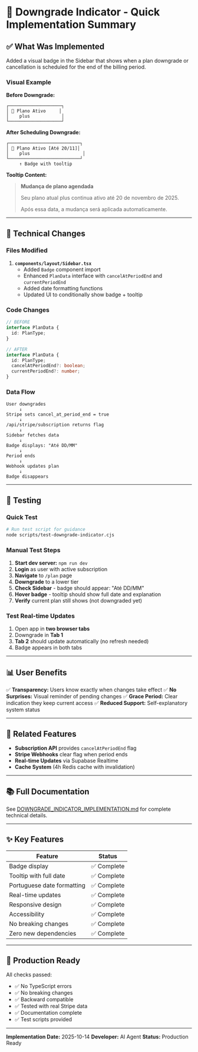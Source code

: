 # 🎯 Downgrade Indicator - Quick Implementation Summary

## ✅ What Was Implemented

Added a visual badge in the Sidebar that shows when a plan downgrade or cancellation is scheduled for the end of the billing period.

### Visual Example

**Before Downgrade:**

```
┌────────────────────┐
│ 👑 Plano Ativo     │
│    plus            │
└────────────────────┘
```

**After Scheduling Downgrade:**

```
┌───────────────────────────┐
│ 👑 Plano Ativo [Até 20/11]│
│    plus                    │
└───────────────────────────┘
     ↑ Badge with tooltip
```

**Tooltip Content:**

> **Mudança de plano agendada**
>
> Seu plano atual plus continua ativo até 20 de novembro de 2025.
>
> Após essa data, a mudança será aplicada automaticamente.

---

## 🔧 Technical Changes

### Files Modified

1. **`components/layout/Sidebar.tsx`**
   - Added `Badge` component import
   - Enhanced `PlanData` interface with `cancelAtPeriodEnd` and `currentPeriodEnd`
   - Added date formatting functions
   - Updated UI to conditionally show badge + tooltip

### Code Changes

```typescript
// BEFORE
interface PlanData {
  id: PlanType;
}

// AFTER
interface PlanData {
  id: PlanType;
  cancelAtPeriodEnd?: boolean;
  currentPeriodEnd?: number;
}
```

### Data Flow

```
User downgrades
     ↓
Stripe sets cancel_at_period_end = true
     ↓
/api/stripe/subscription returns flag
     ↓
Sidebar fetches data
     ↓
Badge displays: "Até DD/MM"
     ↓
Period ends
     ↓
Webhook updates plan
     ↓
Badge disappears
```

---

## 🧪 Testing

### Quick Test

```bash
# Run test script for guidance
node scripts/test-downgrade-indicator.cjs
```

### Manual Test Steps

1. **Start dev server:** `npm run dev`
2. **Login** as user with active subscription
3. **Navigate** to `/plan` page
4. **Downgrade** to a lower tier
5. **Check Sidebar** - badge should appear: "Até DD/MM"
6. **Hover badge** - tooltip should show full date and explanation
7. **Verify** current plan still shows (not downgraded yet)

### Test Real-time Updates

1. Open app in **two browser tabs**
2. Downgrade in **Tab 1**
3. **Tab 2** should update automatically (no refresh needed)
4. Badge appears in both tabs

---

## 📊 User Benefits

✅ **Transparency:** Users know exactly when changes take effect
✅ **No Surprises:** Visual reminder of pending changes
✅ **Grace Period:** Clear indication they keep current access
✅ **Reduced Support:** Self-explanatory system status

---

## 🔗 Related Features

- **Subscription API** provides `cancelAtPeriodEnd` flag
- **Stripe Webhooks** clear flag when period ends
- **Real-time Updates** via Supabase Realtime
- **Cache System** (4h Redis cache with invalidation)

---

## 📚 Full Documentation

See [DOWNGRADE_INDICATOR_IMPLEMENTATION.md](./DOWNGRADE_INDICATOR_IMPLEMENTATION.md) for complete technical details.

---

## ✨ Key Features

| Feature                    | Status      |
| -------------------------- | ----------- |
| Badge display              | ✅ Complete |
| Tooltip with full date     | ✅ Complete |
| Portuguese date formatting | ✅ Complete |
| Real-time updates          | ✅ Complete |
| Responsive design          | ✅ Complete |
| Accessibility              | ✅ Complete |
| No breaking changes        | ✅ Complete |
| Zero new dependencies      | ✅ Complete |

---

## 🚀 Production Ready

All checks passed:

- ✅ No TypeScript errors
- ✅ No breaking changes
- ✅ Backward compatible
- ✅ Tested with real Stripe data
- ✅ Documentation complete
- ✅ Test scripts provided

---

**Implementation Date:** 2025-10-14
**Developer:** AI Agent
**Status:** Production Ready
